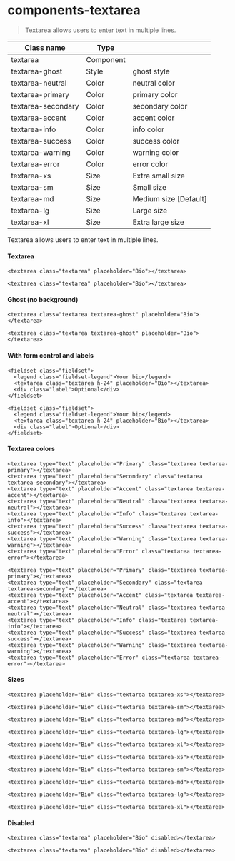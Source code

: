 # components-textarea

> Textarea allows users to enter text in multiple lines.

| Class name         | Type      |                       |
| ------------------ | --------- | --------------------- |
| textarea           | Component |                       |
| textarea-ghost     | Style     | ghost style           |
| textarea-neutral   | Color     | neutral color         |
| textarea-primary   | Color     | primary color         |
| textarea-secondary | Color     | secondary color       |
| textarea-accent    | Color     | accent color          |
| textarea-info      | Color     | info color            |
| textarea-success   | Color     | success color         |
| textarea-warning   | Color     | warning color         |
| textarea-error     | Color     | error color           |
| textarea-xs        | Size      | Extra small size      |
| textarea-sm        | Size      | Small size            |
| textarea-md        | Size      | Medium size [Default] |
| textarea-lg        | Size      | Large size            |
| textarea-xl        | Size      | Extra large size      |

Textarea allows users to enter text in multiple lines.

[](#textarea)

#### Textarea

    <textarea class="textarea" placeholder="Bio"></textarea>

    <textarea class="textarea" placeholder="Bio"></textarea>

[](#ghost-no-background)

#### Ghost (no background)

    <textarea class="textarea textarea-ghost" placeholder="Bio"></textarea>

    <textarea class="textarea textarea-ghost" placeholder="Bio"></textarea>

[](#with-form-control-and-labels)

#### With form control and labels

    <fieldset class="fieldset">
      <legend class="fieldset-legend">Your bio</legend>
      <textarea class="textarea h-24" placeholder="Bio"></textarea>
      <div class="label">Optional</div>
    </fieldset>

    <fieldset class="fieldset">
      <legend class="fieldset-legend">Your bio</legend>
      <textarea class="textarea h-24" placeholder="Bio"></textarea>
      <div class="label">Optional</div>
    </fieldset>

[](#textarea-colors)

#### Textarea colors

    <textarea type="text" placeholder="Primary" class="textarea textarea-primary"></textarea>
    <textarea type="text" placeholder="Secondary" class="textarea textarea-secondary"></textarea>
    <textarea type="text" placeholder="Accent" class="textarea textarea-accent"></textarea>
    <textarea type="text" placeholder="Neutral" class="textarea textarea-neutral"></textarea>
    <textarea type="text" placeholder="Info" class="textarea textarea-info"></textarea>
    <textarea type="text" placeholder="Success" class="textarea textarea-success"></textarea>
    <textarea type="text" placeholder="Warning" class="textarea textarea-warning"></textarea>
    <textarea type="text" placeholder="Error" class="textarea textarea-error"></textarea>

    <textarea type="text" placeholder="Primary" class="textarea textarea-primary"></textarea>
    <textarea type="text" placeholder="Secondary" class="textarea textarea-secondary"></textarea>
    <textarea type="text" placeholder="Accent" class="textarea textarea-accent"></textarea>
    <textarea type="text" placeholder="Neutral" class="textarea textarea-neutral"></textarea>
    <textarea type="text" placeholder="Info" class="textarea textarea-info"></textarea>
    <textarea type="text" placeholder="Success" class="textarea textarea-success"></textarea>
    <textarea type="text" placeholder="Warning" class="textarea textarea-warning"></textarea>
    <textarea type="text" placeholder="Error" class="textarea textarea-error"></textarea>

[](#sizes)

#### Sizes

    <textarea placeholder="Bio" class="textarea textarea-xs"></textarea>
    
    <textarea placeholder="Bio" class="textarea textarea-sm"></textarea>
    
    <textarea placeholder="Bio" class="textarea textarea-md"></textarea>
    
    <textarea placeholder="Bio" class="textarea textarea-lg"></textarea>
    
    <textarea placeholder="Bio" class="textarea textarea-xl"></textarea>

    <textarea placeholder="Bio" class="textarea textarea-xs"></textarea>
    
    <textarea placeholder="Bio" class="textarea textarea-sm"></textarea>
    
    <textarea placeholder="Bio" class="textarea textarea-md"></textarea>
    
    <textarea placeholder="Bio" class="textarea textarea-lg"></textarea>
    
    <textarea placeholder="Bio" class="textarea textarea-xl"></textarea>

[](#disabled)

#### Disabled

    <textarea class="textarea" placeholder="Bio" disabled></textarea>

    <textarea class="textarea" placeholder="Bio" disabled></textarea>
